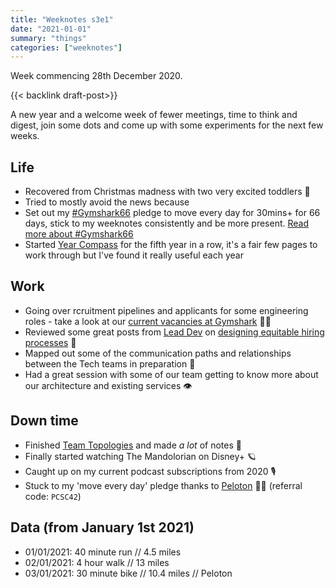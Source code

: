 ```yaml
---
title: "Weeknotes s3e1"
date: "2021-01-01"
summary: "things"
categories: ["weeknotes"]
---
```


Week commencing 28th December 2020.

{{< backlink draft-post>}}

A new year and a welcome week of fewer meetings, time to think and digest, join some dots and come up with some experiments for the next few weeks.

## Life
* Recovered from Christmas madness with two very excited toddlers 🎄
* Tried to mostly avoid the news because 
* Set out my [#Gymshark66][gs-66] pledge to move every day for 30mins+ for 66 days, stick to my weeknotes consistently and be more present. [Read more about #Gymshark66][gs-66]
* Started [Year Compass][year-compass] for the fifth year in a row, it's a fair few pages to work through but I've found it really useful each year

## Work
* Going over rcruitment pipelines and applicants for some engineering roles - take a look at our [current vacancies at Gymshark][gs-vacancies]  👩‍💻
* Reviewed some great posts from [Lead Dev][leaddev] on [designing equitable hiring processes][leaddev-equitable-hiring] 🎉
* Mapped out some of the communication paths and relationships between the Tech teams in preparation 🔗
* Had a great session with some of our team getting to know more about our architecture and existing services 👁️

## Down time
* Finished [Team Topologies][team-topologies] and made _a lot_ of notes 📕
* Finally started watching The Mandolorian on Disney+ 🪐
* Caught up on my current podcast subscriptions from 2020 🎙️
* Stuck to my 'move every day' pledge thanks to [Peloton][peloton] 🚴‍♂️ (referral code: `PCSC42`)

## Data (from January 1st 2021)
* 01/01/2021: 40 minute run // 4.5 miles
* 02/01/2021: 4 hour walk // 13 miles
* 03/01/2021: 30 minute bike // 10.4 miles // Peloton


[gs-66]: https://66.gymshark.com/
[gs-vacancies]: https://careers.gymshark.com/
[si]: https://twitter.com/si
[ots]: https://ontheside.network/
[peloton]: https://www.onepeloton.co.uk/
[team-topologies]: https://teamtopologies.com/
[ness-labs]: https://nesslabs.com
[year-compass]: https://www.yearcompass.com
[leaddev]:https://leaddev.com/ 
[leaddev-equitable-hiring]: https://leaddev.com/hiring-onboarding-retention/efficient-and-equitable-hiring-global-scale


[contact]: /about
